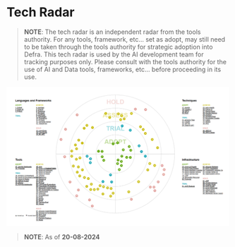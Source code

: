# Tech Radar

> **NOTE**: The tech radar is an independent radar from the tools authority. For any tools, framework, etc... set as adopt, may still need to be taken through the tools authority for strategic adoption into Defra. This tech radar is used by the AI development team for tracking purposes only. Please consult with the tools authority for the use of AI and Data tools, frameworks, etc...  before proceeding in its use.

![image](../images/tech-radar.png)

> **NOTE**: As of **20-08-2024**